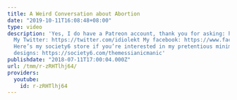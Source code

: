 ```yaml
---
title: A Weird Conversation about Abortion
date: "2019-10-11T16:08:48+08:00"
type: video
description: 'Yes, I do have a Patreon account, thank you for asking: https://www.patreon.com/themessianicmanic
  My Twitter: https://twitter.com/idiolekt My facebook: https://www.facebook.com/themessianicmanic/
  Here’s my society6 store if you’re interested in my pretentious minimalist poster
  designs: https://society6.com/themessianicmanic'
publishdate: "2018-07-11T17:00:04.000Z"
url: /tmm/r-zRHTlhj64/
providers:
  youtube:
    id: r-zRHTlhj64
---
```

